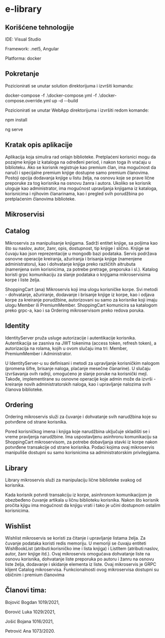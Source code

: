 # e-library

Korišćene tehnologije
-----------------

IDE: Visual Studio

Framework: .net5, Angular

Platforma: docker 

Pokretanje
-----------------

Pozicionirati se unutar solution direktorijuma i izvršiti komandu:

docker-compose -f .\docker-compose.yml -f .\docker-compose.override.yml up -d --build

Pozicionirati se unutar WebApp direktorijuma i izvršiti redom komande:

npm install

ng serve 

Kratak opis aplikacije
-----------------

Aplikacija koja simulira rad onlajn biblioteke. Pretplaćeni korisnici mogu da pozajme knjige iz kataloga na određeni period, i nakon toga ih vraćaju u biblioteku. Ako se korisnik registruje kao premium član, ima mogućnost da naruči i specijalne premium knjige dostupne samo premium članovima. Postoji opcija dodavanja knjige u listu želja, na osnovu koje se  prave lične preporuke za tog korisnika na osnovu žanra i autora. Ukoliko se korisnik uloguje kao administrator, ima mogućnost upravljanja knjigama iz kataloga, korisnicima i njihovim članarinama, kao i pregled svih porudžbina po pretplaćenim članovima biblioteke.



Mikroservisi
-----------------

Catalog 
-----------------

Mikroservis za manipulisanje knjigama. Sadrži entitet knjige, sa poljima kao što su naslov, autor, žanr, opis, dostupnost, tip knjige i slično.  Knjige se čuvaju kao json reprezentacije u mongodb bazi podataka. Servis podržava osnovne operacije kreiranja, ažuriranja i brisanja knjige (namenjene administratoru), kao i dohvatanje knjiga preko različitih aitrubuta (namenjena svim korisnicima, za potrebe pretrage, preporuka i sl.). Katalog koristi grpc komunikaciju za slanje podataka o knjigama mikroservisima korpe i liste želja.

ShoppingCart (ana)
Mikroservis koji ima ulogu korisničke korpe. Svi metodi - dohvatanje, ažuriranje, dodavanje i brisanje knjige iz korpe, kao i odjava korpe za kreiranje porudžbine,  autorizovani su samo za korisnike koji imaju ulogu Member ili PremiumMember. ShoppingCart komunicira sa katalogom preko grpc-a, kao i sa Ordering mikroservisom preko redova poruka.

Identity
-----------------

IdentityServer pruža usluge autorizacije i autentikacije korisnika. Autentikacija se zasniva na
JWT tokenima (access token, refresh token), a autorizacija na rolama, kojih u ovom slučaju ima tri: Member, PremiumMember i Administrator.

U IdentityServer-u su definisani i metodi za upravljanje korisničkim nalogom (promena šifre, brisanje naloga, plaćanje mesečne članarine). U slučaju izvršavanja ovih radnji, omogućeno je slanje poruke na korisnički mejl.
Takođe, implementirane su osnovne operacije koje admin može da izvrši - kreiranje novih administratorskih naloga, kao i upravljanje nalozima svih članova biblioteke.


Ordering
-----------------

Ordering mikroservis služi za čuvanje i dohvatanje svih narudžbina koje su
potvrđene od strane korisnika.

Pored korisničkog imena i knjiga koje narudžbina uključuje skladišti se
i vreme pravljenja narudžbine.
Ima uspostavljenu asinhronu komunikaciju sa ShoppingCart mikroservisom, za potrebe
dobavljanja stavki iz korpe nakon potvrđene transakcije od strane korisnika.
Podaci kojima ovaj mikroservis manipuliše dostupni su samo korisnicima sa
administratorskim privilegijama.


Library
-----------------

Library mikroservis služi za manipulaciju lične biblioteke svakog od korisnika.

Kada korisnik potvrdi transakciju iz korpe, asinhronom komunikacijom je obezbeđeno
čuvanje artikala u ličnu biblioteku korisnika. Nakon što korisnik pročita kjigu
ima mogućnost da knjigu vrati i tako je učini dostupnom ostalim korisnicima.

Wishlist
-----------------

Wishlist mikroservis se koristi za čitanje i upravljanje listama želja. Za čuvanje podataka koristi redis memoriju. U memoriji se čuvaju entiteti WishBookList (atributi:korisničko ime i lista knjiga) i ListItem (atributi:naslov, autor, žanr knjige itd.).
Ovaj mikroservis omogućava dohvatanje liste na osnovu korisnika, dohvatanje liste preporuka po autoru i žanru na osnovu liste želja, dodavanje i skidanje elementa iz liste.
Ovaj mikroservis je GRPC klijent Catalog mikroservisa.
Funkcionalnosti ovog mikroservisa dostupni su običnim i premium članovima

Članovi tima:
-----------------

Bojović Bogdan 1019/2021,

Đorović Luka 1029/2021,

Jošić Bojana 1016/2021,

Petrović Ana 1073/2020.


